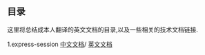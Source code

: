 ## 目录
这里将总结成本人翻译的英文文档的目录,以及一些相关的技术文档链接.

1.express-session
[中文文档](https://github.com/wsqy182/wsqy182.github.io/blob/master/express-session-cn.md)/
[英文文档](https://www.npmjs.com/package/express-session)

